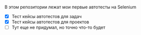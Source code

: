 В этом репозитории лежат мои первые автотесты на Selenium
- [x] Тест кейсы автотестов для задач
- [x] Тест кейсы автотестов для проектов
- [ ] Тут еще не придумал, но точно что-то будет  

